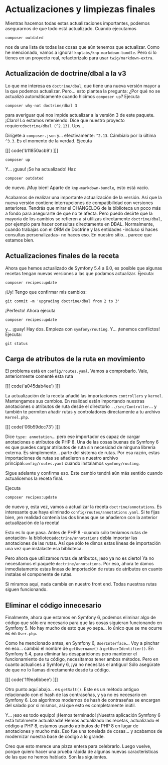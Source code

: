 # Actualizaciones y limpiezas finales

Mientras hacemos todas estas actualizaciones importantes, podemos asegurarnos de que todo está actualizado. Cuando ejecutamos

```terminal
composer outdated
```

nos da una lista de todas las cosas que aún tenemos que actualizar. Como he mencionado, vamos a ignorar `knplabs/knp-markdown-bundle`. Pero si lo tienes en un proyecto real, refactorízalo para usar `twig/markdown-extra`.

## Actualización de doctrine/dbal a la v3

Lo que me interesa es `doctrine/dbal`, que tiene una nueva versión mayor a la que podemos actualizar. Pero... esto plantea la pregunta: ¿Por qué no se actualizó automáticamente cuando hicimos `composer up`? Ejecuta

```terminal
composer why-not doctrine/dbal 3
```

para averiguar qué nos impide actualizar a la versión 3 de este paquete. ¡Claro! Lo estamos reteniendo. Dice que nuestro proyecto requiere`doctrine/dbal (^2.13)`. Ups...

Dirígete a `composer.json` y... efectivamente: `^2.13`. Cámbialo por la última `^3.3`. Es el momento de la verdad. Ejecuta

[[[ code('b11850acb9') ]]]

```terminal
composer up
```

Y... ¡guau! ¡Se ha actualizado! Haz

```terminal
composer outdated
```

de nuevo. ¡Muy bien! Aparte de `knp-markdown-bundle`, esto está vacío.

Acabamos de realizar una importante actualización de la versión. Así que la nueva versión contiene interrupciones de compatibilidad con versiones anteriores. Tendrás que mirar el CHANGELOG de la biblioteca un poco más a fondo para asegurarte de que no te afecta. Pero puedo decirte que la mayoría de los cambios se refieren a si utilizas directamente `doctrine/dbal`, por ejemplo para hacer consultas directamente en DBAL. Normalmente, cuando trabajas con el ORM de Doctrine y las entidades -incluso si haces consultas personalizadas- no haces eso. En nuestro sitio... parece que estamos bien.

## Actualizaciones finales de la receta

Ahora que hemos actualizado de Symfony 5.4 a 6.0, es posible que algunas recetas tengan nuevas versiones a las que podamos actualizar. Ejecuta:

```terminal
composer recipes:update
```

¡Uy! Tengo que confirmar mis cambios:

```terminal
git commit -m 'upgrading doctrine/dbal from 2 to 3'
```

¡Perfecto! Ahora ejecuta

```terminal
composer recipes:update
```

y... ¡guay! Hay dos. Empieza con `symfony/routing`. Y... ¡tenemos conflictos! Ejecuta:

```terminal
git status
```

## Carga de atributos de la ruta en movimiento

El problema está en `config/routes.yaml`. Vamos a comprobarlo. Vale, anteriormente comenté esta ruta 

[[[ code('a045dab4ee') ]]]

La actualización de la receta añadió las importaciones `controllers` y `kernel`. Mantengamos sus cambios. En realidad están importando nuestras anotaciones o atributos de ruta desde el directorio `../src/Controller`... y también te permiten añadir rutas y controladores directamente a tu archivo `Kernel.php`.

[[[ code('06b59dcc73') ]]]

Dice `type: annotation`... pero ese importador es capaz de cargar anotaciones o atributos de PHP 8. Una de las cosas buenas de Symfony 6 es que puedes cargar atributos de ruta sin necesidad de ninguna librería externa. Es simplemente... parte del sistema de rutas. Por esa razón, estas importaciones de rutas se añadieron a nuestro archivo principal`config/routes.yaml` cuando instalamos `symfony/routing`.

Sigue adelante y confirma eso. Este cambio tendrá aún más sentido cuando actualicemos la receta final.

Ejecuta

```terminal
composer recipes:update
```

de nuevo y, esta vez, vamos a actualizar la receta `doctrine/annotations`. Es interesante que haya eliminado `config/routes/annotations.yaml`. Si te fijas bien, ¡en realidad contenía las dos líneas que se añadieron con la anterior actualización de la receta!

Esto es lo que pasa. Antes de PHP 8 -cuando sólo teníamos rutas de anotación- la biblioteca`doctrine/annotations` debía importar las anotaciones de las rutas. Así que sólo te dimos estas líneas de importación una vez que instalaste esa biblioteca.

Pero ahora que utilizamos rutas de atributos, ¡eso ya no es cierto! Ya no necesitamos el paquete `doctrine/annotations`. Por eso, ahora te damos inmediatamente estas líneas de importación de rutas de atributos en cuanto instalas el componente de rutas.

Si miramos aquí, nada cambia en nuestro front end. Todas nuestras rutas siguen funcionando.

## Eliminar el código innecesario

Finalmente, ahora que estamos en Symfony 6, podemos eliminar algo de código que sólo era necesario para que las cosas siguieran funcionando en Symfony 5. No hay mucho de esto que yo sepa... lo único que se me ocurre es en `User.php`.

Como he mencionado antes, en Symfony 6, `UserInterface`... Voy a pinchar en eso... cambió el nombre de `getUsername()` a `getUserIdentifier()`. En Symfony 5.4, para eliminar las desapariciones pero mantener el funcionamiento de tu código, necesitamos tener ambos métodos. Pero en cuanto actualices a Symfony 6, ¡ya no necesitas el antiguo! Sólo asegúrate de que no lo llamas directamente desde tu código.

[[[ code('1f9ea6bbee') ]]]

Otro punto aquí abajo... es `getSalt()`. Este es un método antiguo relacionado con el hash de las contraseñas, y ya no es necesario en Symfony 6. Los algoritmos modernos de hash de contraseñas se encargan del salado por sí mismos, así que esto es completamente inútil.

Y... ¡eso es todo equipo! ¡Hemos terminado! ¡Nuestra aplicación Symfony 6 está totalmente actualizada! Hemos actualizado las recetas, actualizado el código a PHP 8, estamos usando atributos de PHP 8 en lugar de anotaciones y mucho más. Eso fue una tonelada de cosas... y acabamos de modernizar nuestra base de código a lo grande.

Creo que esto merece una pizza entera para celebrarlo. Luego vuelve, porque quiero hacer una prueba rápida de algunas nuevas características de las que no hemos hablado. Son las siguientes.
